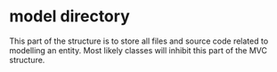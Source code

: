 # model directory
This part of the structure is to store all files and source code related to modelling an entity. Most likely classes will inhibit this part of the MVC structure.
